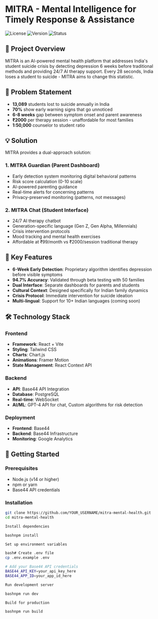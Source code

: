 # MITRA - Mental Intelligence for Timely Response & Assistance

![License](https://img.shields.io/badge/license-MIT-blue.svg)
![Version](https://img.shields.io/badge/version-1.0.0-green.svg)
![Status](https://img.shields.io/badge/status-active-success.svg)

## 🎯 Project Overview

MITRA is an AI-powered mental health platform that addresses India's student suicide crisis by detecting depression 6 weeks before traditional methods and providing 24/7 AI therapy support. Every 28 seconds, India loses a student to suicide - MITRA aims to change this statistic.

## 🚨 Problem Statement

- **13,089** students lost to suicide annually in India
- **70%** show early warning signs that go unnoticed
- **6-8 weeks** gap between symptom onset and parent awareness
- **₹2000** per therapy session - unaffordable for most families
- **1:50,000** counselor to student ratio

## 💡 Solution

MITRA provides a dual-approach solution:

### 1. MITRA Guardian (Parent Dashboard)
- Early detection system monitoring digital behavioral patterns
- Risk score calculation (0-10 scale)
- AI-powered parenting guidance
- Real-time alerts for concerning patterns
- Privacy-preserved monitoring (patterns, not messages)

### 2. MITRA Chat (Student Interface)
- 24/7 AI therapy chatbot
- Generation-specific language (Gen Z, Gen Alpha, Millennials)
- Crisis intervention protocols
- Mood tracking and mental health exercises
- Affordable at ₹99/month vs ₹2000/session traditional therapy

## 🌟 Key Features

- **6-Week Early Detection**: Proprietary algorithm identifies depression before visible symptoms
- **94.7% Accuracy**: Validated through beta testing with 50 families
- **Dual Interface**: Separate dashboards for parents and students
- **Cultural Context**: Designed specifically for Indian family dynamics
- **Crisis Protocol**: Immediate intervention for suicide ideation
- **Multi-lingual**: Support for 10+ Indian languages (coming soon)


## 🛠️ Technology Stack

### Frontend
- **Framework**: React + Vite
- **Styling**: Tailwind CSS
- **Charts**: Chart.js
- **Animations**: Framer Motion
- **State Management**: React Context API

### Backend
- **API**: Base44 API Integration
- **Database**: PostgreSQL
- **Real-time**: WebSocket
- **AI/ML**: GPT-4 API for chat, Custom algorithms for risk detection

### Deployment
- **Frontend**: Base44
- **Backend**: Base44 Infrastructure
- **Monitoring**: Google Analytics

## 🚀 Getting Started

### Prerequisites
- Node.js (v14 or higher)
- npm or yarn
- Base44 API credentials

### Installation


```bash
git clone https://github.com/YOUR_USERNAME/mitra-mental-health.git
cd mitra-mental-health

Install dependencies

bashnpm install

Set up environment variables

bash# Create .env file
cp .env.example .env

# Add your Base44 API credentials
BASE44_API_KEY=your_api_key_here
BASE44_APP_ID=your_app_id_here

Run development server

bashnpm run dev

Build for production

bashnpm run build
